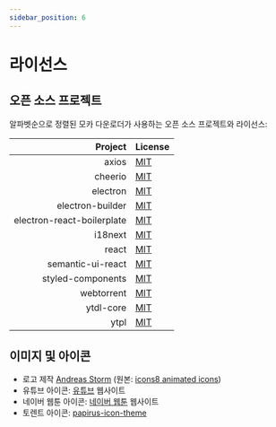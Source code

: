 ```yaml
---
sidebar_position: 6
---
```


# 라이선스

## 오픈 소스 프로젝트

알파벳순으로 정렬된 모카 다운로더가 사용하는 오픈 소스 프로젝트와 라이선스:

|                    Project | License                                                                                           |
| -------------------------: | :------------------------------------------------------------------------------------------------ |
|                      axios | [MIT](https://github.com/axios/axios/blob/master/LICENSE)                                         |
|                    cheerio | [MIT](https://github.com/cheeriojs/cheerio/blob/main/LICENSE)                                     |
|                   electron | [MIT](https://github.com/electron/electron/blob/main/LICENSE)                                     |
|           electron-builder | [MIT](https://github.com/electron-userland/electron-builder/blob/master/LICENSE)                  |
| electron-react-boilerplate | [MIT](https://github.com/electron-react-boilerplate/electron-react-boilerplate/blob/main/LICENSE) |
|                    i18next | [MIT](https://github.com/i18next/i18next/blob/master/LICENSE)                                     |
|                      react | [MIT](https://github.com/facebook/react/blob/main/LICENSE)                                        |
|          semantic-ui-react | [MIT](https://github.com/Semantic-Org/Semantic-UI-React/blob/master/LICENSE.md)                   |
|          styled-components | [MIT](https://github.com/styled-components/styled-components/blob/main/LICENSE)                   |
|                 webtorrent | [MIT](https://github.com/webtorrent/webtorrent/blob/master/LICENSE)                               |
|                  ytdl-core | [MIT](https://github.com/fent/node-ytdl-core/blob/master/LICENSE)                                 |
|                       ytpl | [MIT](https://github.com/TimeForANinja/node-ytpl/blob/master/LICENSE)                             |

## 이미지 및 아이콘

- 로고 제작 [Andreas Storm](https://codepen.io/avstorm/pen/RwNzPNN) (원본: [icons8 animated icons](https://icons8.com/free-animated-icons/tea))
- 유튜브 아이콘: [유튜브](https://youtube.com) 웹사이트
- 네이버 웹툰 아이콘: [네이버 웹툰](https://comic.naver.com) 웹사이트
- 토렌트 아이콘: [papirus-icon-theme](https://github.com/PapirusDevelopmentTeam/papirus-icon-theme)
